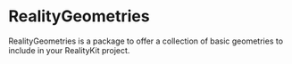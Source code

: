 # RealityGeometries

RealityGeometries is a package to offer a collection of basic geometries to include in your RealityKit project.
